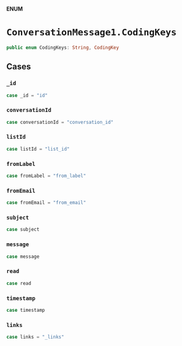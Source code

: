 **ENUM**

# `ConversationMessage1.CodingKeys`

```swift
public enum CodingKeys: String, CodingKey
```

## Cases
### `_id`

```swift
case _id = "id"
```

### `conversationId`

```swift
case conversationId = "conversation_id"
```

### `listId`

```swift
case listId = "list_id"
```

### `fromLabel`

```swift
case fromLabel = "from_label"
```

### `fromEmail`

```swift
case fromEmail = "from_email"
```

### `subject`

```swift
case subject
```

### `message`

```swift
case message
```

### `read`

```swift
case read
```

### `timestamp`

```swift
case timestamp
```

### `links`

```swift
case links = "_links"
```
